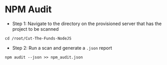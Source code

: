 # NPM Audit

* Step 1: Navigate to the directory on the provisioned server that has the project to be scanned

```commandline
cd /root/Cut-The-Funds-NodeJS
```

* Step 2: Run a scan and generate a `.json` report

```commandline
npm audit --json >> npm_audit.json
```
